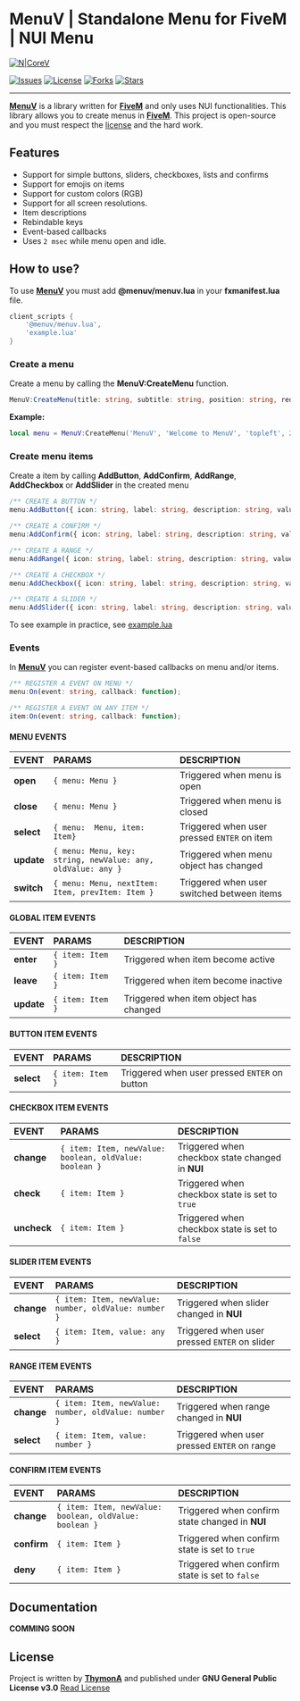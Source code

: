 # MenuV | Standalone Menu for FiveM | NUI Menu
[![N|CoreV](https://i.imgur.com/MzFOd6M.png)](https://github.com/ThymonA/menuv)

[![Issues](https://img.shields.io/github/issues/ThymonA/menuv.svg?style=for-the-badge)](https://github.com/ThymonA/menuv/issues)
[![License](https://img.shields.io/github/license/ThymonA/menuv.svg?style=for-the-badge)](https://github.com/ThymonA/menuv/blob/master/LICENSE)
[![Forks](https://img.shields.io/github/forks/ThymonA/menuv.svg?style=for-the-badge)](https://github.com/ThymonA/menuv)
[![Stars](https://img.shields.io/github/stars/ThymonA/menuv.svg?style=for-the-badge)](https://github.com/ThymonA/menuv)

---

**[MenuV](https://github.com/ThymonA/menuv)** is a library written for **[FiveM](https://fivem.net/)** and only uses NUI functionalities. This library allows you to create menus in **[FiveM](https://fivem.net/)**. This project is open-source and you must respect the [license](https://github.com/ThymonA/menuv/blob/master/LICENSE) and the hard work.

## Features
- Support for simple buttons, sliders, checkboxes, lists and confirms
- Support for emojis on items
- Support for custom colors (RGB)
- Support for all screen resolutions.
- Item descriptions
- Rebindable keys
- Event-based callbacks
- Uses `2 msec` while menu open and idle.

## How to use?
To use **[MenuV](https://github.com/ThymonA/menuv)** you must add **@menuv/menuv.lua** in your **fxmanifest.lua** file.

```lua
client_scripts {
    '@menuv/menuv.lua',
    'example.lua'
}
```

### Create a menu
Create a menu by calling the **MenuV:CreateMenu** function.
```ts
MenuV:CreateMenu(title: string, subtitle: string, position: string, red: number, green: number, blue: number, icon: string)
```
**Example:**
```lua
local menu = MenuV:CreateMenu('MenuV', 'Welcome to MenuV', 'topleft', 255, 0, 0, 'fas fa-gamepad')
```

### Create menu items
Create a item by calling **AddButton**, **AddConfirm**, **AddRange**, **AddCheckbox** or **AddSlider** in the created menu
```ts
/** CREATE A BUTTON */
menu:AddButton({ icon: string, label: string, description: string, value: any, disabled: boolean });

/** CREATE A CONFIRM */
menu:AddConfirm({ icon: string, label: string, description: string, value: boolean, disabled: boolean });

/** CREATE A RANGE */
menu:AddRange({ icon: string, label: string, description: string, value: number, min: number, max: number, disabled: boolean });

/** CREATE A CHECKBOX */
menu:AddCheckbox({ icon: string, label: string, description: string, value: boolean, disabled: boolean });

/** CREATE A SLIDER */
menu:AddSlider({ icon: string, label: string, description: string, value: number, values: [] { label: string, value: any, description: string }, disabled: boolean });
```
To see example in practice, see [example.lua](https://github.com/ThymonA/menuv/blob/master/example.lua)

### Events
In **[MenuV](https://github.com/ThymonA/menuv)** you can register event-based callbacks on menu and/or items.
```ts
/** REGISTER A EVENT ON MENU */
menu:On(event: string, callback: function);

/** REGISTER A EVENT ON ANY ITEM */
item:On(event: string, callback: function);
```

#### **MENU EVENTS**
EVENT | PARAMS | DESCRIPTION
:-----|:-------|:-----------
**open** | `{ menu: Menu }` | Triggered when menu is open
**close** | `{ menu: Menu }` | Triggered when menu is closed
**select** | `{ menu:  Menu, item: Item}` | Triggered when user pressed `ENTER` on item
**update** | `{ menu: Menu, key: string, newValue: any, oldValue: any }` | Triggered when menu object has changed
**switch** | `{ menu: Menu, nextItem: Item, prevItem: Item }` | Triggered when user switched between items

#### **GLOBAL ITEM EVENTS**
EVENT | PARAMS | DESCRIPTION
:-----|:-------|:-----------
**enter** | `{ item: Item }` | Triggered when item become active
**leave** | `{ item: Item }` | Triggered when item become inactive
**update** | `{ item: Item }` | Triggered when item object has changed

#### **BUTTON ITEM EVENTS**
EVENT | PARAMS | DESCRIPTION
:-----|:-------|:-----------
**select** | `{ item: Item }` | Triggered when user pressed `ENTER` on button

#### **CHECKBOX ITEM EVENTS**
EVENT | PARAMS | DESCRIPTION
:-----|:-------|:-----------
**change** | `{ item: Item, newValue: boolean, oldValue: boolean }` | Triggered when checkbox state changed in **NUI**
**check** | `{ item: Item }` | Triggered when checkbox state is set to `true`
**uncheck** | `{ item: Item }` | Triggered when checkbox state is set to `false`

#### **SLIDER ITEM EVENTS**
EVENT | PARAMS | DESCRIPTION
:-----|:-------|:-----------
**change** | `{ item: Item, newValue: number, oldValue: number }` | Triggered when slider changed in **NUI**
**select** | `{ item: Item, value: any }` | Triggered when user pressed `ENTER` on slider

#### **RANGE ITEM EVENTS**
EVENT | PARAMS | DESCRIPTION
:-----|:-------|:-----------
**change** | `{ item: Item, newValue: number, oldValue: number }` | Triggered when range changed in **NUI**
**select** | `{ item: Item, value: number }` | Triggered when user pressed `ENTER` on range

#### **CONFIRM ITEM EVENTS**
EVENT | PARAMS | DESCRIPTION
:-----|:-------|:-----------
**change** | `{ item: Item, newValue: boolean, oldValue: boolean }` | Triggered when confirm state changed in **NUI**
**confirm** | `{ item: Item }` | Triggered when confirm state is set to `true`
**deny** | `{ item: Item }` | Triggered when confirm state is set to `false`

## Documentation
**COMMING SOON**

## License
Project is written by **[ThymonA](https://github.com/ThymonA/)** and published under
**GNU General Public License v3.0**
[Read License](https://github.com/ThymonA/menuv/blob/master/LICENSE)